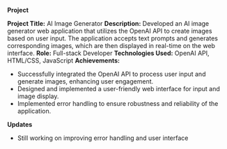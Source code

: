**Project**

**Project Title:** AI Image Generator
**Description:** Developed an AI image generator web application that utilizes the OpenAI API to create images based on user input. The application accepts text prompts and generates corresponding images, which are then displayed in real-time on the web interface.
**Role:** Full-stack Developer
**Technologies Used:** OpenAI API, HTML/CSS, JavaScript
**Achievements:**
- Successfully integrated the OpenAI API to process user input and generate images, enhancing user engagement.
- Designed and implemented a user-friendly web interface for input and image display.
- Implemented error handling to ensure robustness and reliability of the application.

**Updates**
- Still working on improving error handling and user interface